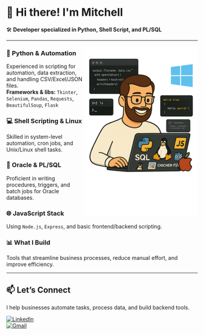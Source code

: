 # 👋 Hi there! I'm Mitchell  
🛠️ **Developer specialized in Python, Shell Script, and PL/SQL**

---
<img align="right" src="47c6cb50-443d-44c8-bcbe-8a5b7cbbb1d2.png" width="300"/>

### 🐍 Python & Automation  
Experienced in scripting for automation, data extraction, and handling CSV/Excel/JSON files.  
**Frameworks & libs:** `Tkinter`, `Selenium`, `Pandas`, `Requests`, `BeautifulSoup`, `Flask`

### 💻 Shell Scripting & Linux  
Skilled in system-level automation, cron jobs, and Unix/Linux shell tasks.

### 🧠 Oracle & PL/SQL  
Proficient in writing procedures, triggers, and batch jobs for Oracle databases.

### 🌐 JavaScript Stack  
Using `Node.js`, `Express`, and basic frontend/backend scripting.

### 📊 What I Build  
Tools that streamline business processes, reduce manual effort, and improve efficiency.

---

## 📫 Let’s Connect  
I help businesses automate tasks, process data, and build backend tools.

[![LinkedIn](https://img.shields.io/badge/-LinkedIn-blue?style=flat-square&logo=Linkedin&logoColor=white)](https://www.linkedin.com/in/mitchell-symington-44406524/)  
[![Gmail](https://img.shields.io/badge/-Gmail-c14438?style=flat-square&logo=Gmail&logoColor=white)](mailto:mitch.palha@gmail.com)
